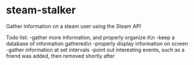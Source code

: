 # steam-stalker
Gather information on a steam user using the Steam API

Todo list:
  -gather more information, and properly organize it\n
  -keep a database of information gathered\n
  -properly display information on screen
  -gather information at set intervals
  -point out interesting events, such as a friend was added, then removed shortly after
